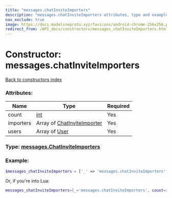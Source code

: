 ```yaml
---
title: "messages.chatInviteImporters"
description: "messages.chatInviteImporters attributes, type and example"
nav_exclude: true
image: https://docs.madelineproto.xyz/favicons/android-chrome-256x256.png
redirect_from: /API_docs/constructors/messages_chatInviteImporters.html
---
```

# Constructor: messages.chatInviteImporters  
[Back to constructors index](index.md)



### Attributes:

| Name     |    Type       | Required |
|----------|---------------|----------|
|count|[int](../types/int.md) | Yes|
|importers|Array of [ChatInviteImporter](../types/ChatInviteImporter.md) | Yes|
|users|Array of [User](../types/User.md) | Yes|



### Type: [messages.ChatInviteImporters](../types/messages.ChatInviteImporters.md)


### Example:

```php
$messages_chatInviteImporters = ['_' => 'messages.chatInviteImporters', 'count' => int, 'importers' => [ChatInviteImporter, ChatInviteImporter], 'users' => [User, User]];
```  


Or, if you're into Lua:

```lua
messages_chatInviteImporters={_='messages.chatInviteImporters', count=int, importers={ChatInviteImporter}, users={User}}

```


